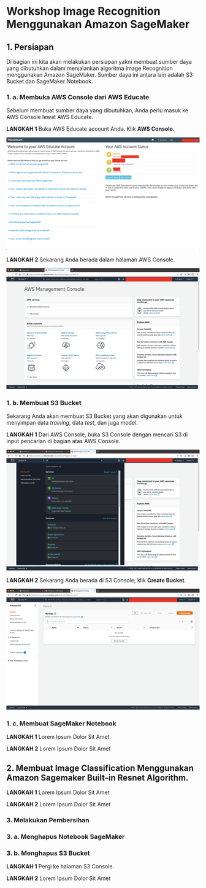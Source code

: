 # Workshop Image Recognition Menggunakan Amazon SageMaker

## 1. Persiapan

Di bagian ini kita akan melakukan persiapan yakni membuat sumber daya yang dibutuhkan dalam menjalankan algoritma Image Recognition menggunakan Amazon SageMaker. Sumber daya ini antara lain adalah S3 Bucket dan SageMaker Notebook. 

### 1. a. Membuka AWS Console dari AWS Educate

Sebelum membuat sumber daya yang dibutuhkan, Anda perlu masuk ke AWS Console lewat AWS Educate.

**LANGKAH 1** Buka AWS Educate account Anda. Klik **AWS Console**.

![Langkah 1.a.1.](images/step-1.png)

**LANGKAH 2** Sekarang Anda berada dalam halaman AWS Console.

![Langkah 1.a.2.](images/step-2.png)

### 1. b. Membuat S3 Bucket

Sekarang Anda akan membuat S3 Bucket yang akan digunakan untuk menyimpan data _training_, data _test_, dan juga model.

**LANGKAH 1** Dari AWS Console, buka S3 Console dengan mencari S3 di input pencarian di bagian atas AWS Console.

![Langkah 1.b.1.](images/step-3.png)

**LANGKAH 2** Sekarang Anda berada di S3 Console, klik **Create Bucket**.

![Langkah 1.b.2.](images/step-4.png)

### 1. c. Membuat SageMaker Notebook

**LANGKAH 1** Lorem Ipsum Dolor Sit Amet

**LANGKAH 2** Lorem Ipsum Dolor Sit Amet

## 2. Membuat Image Classification Menggunakan Amazon Sagemaker Built-in Resnet Algorithm.

**LANGKAH 1** Lorem Ipsum Dolor Sit Amet

**LANGKAH 2** Lorem Ipsum Dolor Sit Amet

### 3. Melakukan Pembersihan

### 3. a. Menghapus Notebook SageMaker

### 3. b. Menghapus S3 Bucket

**LANGKAH 1** Pergi ke halaman S3 Console.

**LANGKAH 2** Lorem Ipsum Dolor Sit Amet

